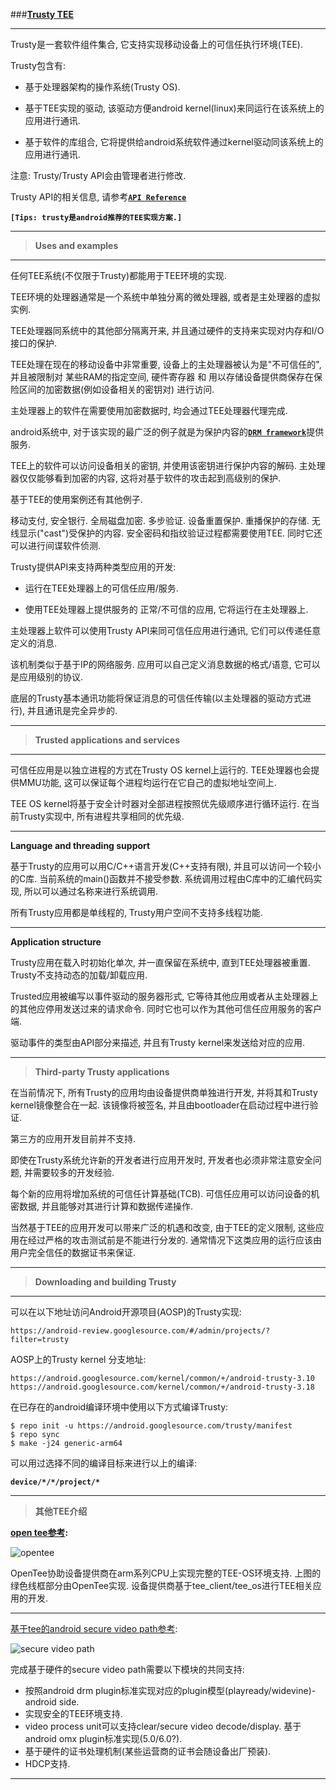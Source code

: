 
###[**Trusty TEE**](http://source.android.com/security/trusty/index.html)

-----
Trusty是一套软件组件集合, 它支持实现移动设备上的可信任执行环境(TEE).

Trusty包含有:

 - 基于处理器架构的操作系统(Trusty OS).

 - 基于TEE实现的驱动, 该驱动方便android kernel(linux)来同运行在该系统上的应用进行通讯.

 - 基于软件的库组合, 它将提供给android系统软件通过kernel驱动同该系统上的应用进行通讯.

注意: Trusty/Trusty API会由管理者进行修改.

Trusty API的相关信息, 请参考[**`API Reference`**](http://source.android.com/security/trusty/trusty-ref.html)

**`[Tips: trusty是android推荐的TEE实现方案.]`**

-----
> **Uses and examples**

-----
任何TEE系统(不仅限于Trusty)都能用于TEE环境的实现.

TEE环境的处理器通常是一个系统中单独分离的微处理器, 或者是主处理器的虚拟实例. 

TEE处理器同系统中的其他部分隔离开来, 并且通过硬件的支持来实现对内存和I/O接口的保护.

TEE处理在现在的移动设备中非常重要, 设备上的主处理器被认为是"不可信任的", 并且被限制对 某些RAM的指定空间, 硬件寄存器 和 用以存储设备提供商保存在保险区间的加密数据(例如设备相关的密钥对) 进行访问. 

主处理器上的软件在需要使用加密数据时, 均会通过TEE处理器代理完成.

android系统中, 对于该实现的最广泛的例子就是为保护内容的[**`DRM framework`**](http://source.android.com/devices/drm.html)提供服务. 

TEE上的软件可以访问设备相关的密钥, 并使用该密钥进行保护内容的解码. 主处理器仅仅能够看到加密的内容, 这将对基于软件的攻击起到高级别的保护.

基于TEE的使用案例还有其他例子. 

移动支付, 安全银行. 全局磁盘加密. 多步验证. 设备重置保护. 重播保护的存储. 无线显示("cast")受保护的内容. 安全密码和指纹验证过程都需要使用TEE. 同时它还可以进行间谍软件侦测.

Trusty提供API来支持两种类型应用的开发:

 - 运行在TEE处理器上的可信任应用/服务.

 - 使用TEE处理器上提供服务的 正常/不可信的应用, 它将运行在主处理器上.

主处理器上软件可以使用Trusty API来同可信任应用进行通讯, 它们可以传递任意定义的消息. 

该机制类似于基于IP的网络服务.  应用可以自己定义消息数据的格式/语意, 它可以是应用级别的协议. 

底层的Trusty基本通讯功能将保证消息的可信任传输(以主处理器的驱动方式进行), 并且通讯是完全异步的.

-----
> **Trusted applications and services**

-----
可信任应用是以独立进程的方式在Trusty OS kernel上运行的. TEE处理器也会提供MMU功能, 这可以保证每个进程均运行在它自己的虚拟地址空间上. 

TEE OS kernel将基于安全计时器对全部进程按照优先级顺序进行循环运行. 在当前Trusty实现中, 所有进程共享相同的优先级.

-----
**Language and threading support**

基于Trusty的应用可以用C/C++语言开发(C++支持有限), 并且可以访问一个较小的C库. 当前系统的main()函数并不接受参数. 系统调用过程由C库中的汇编代码实现, 所以可以通过名称来进行系统调用.

所有Trusty应用都是单线程的, Trusty用户空间不支持多线程功能.

-----
**Application structure**

Trusty应用在载入时初始化单次, 并一直保留在系统中, 直到TEE处理器被重置. Trusty不支持动态的加载/卸载应用.

Trusted应用被编写以事件驱动的服务器形式, 它等待其他应用或者从主处理器上的其他应停用发送过来的请求命令. 同时它也可以作为其他可信任应用服务的客户端. 

驱动事件的类型由API部分来描述, 并且有Trusty kernel来发送给对应的应用.

-----
> **Third-party Trusty applications**

在当前情况下, 所有Trusty的应用均由设备提供商单独进行开发, 并将其和Trusty kernel镜像整合在一起. 该镜像将被签名, 并且由bootloader在启动过程中进行验证. 

第三方的应用开发目前并不支持.

即使在Trusty系统允许新的开发者进行应用开发时, 开发者也必须非常注意安全问题, 并需要较多的开发经验. 

每个新的应用将增加系统的可信任计算基础(TCB). 可信任应用可以访问设备的机密数据, 并且能够对其进行计算和数据传递操作.

当然基于TEE的应用开发可以带来广泛的机遇和改变, 由于TEE的定义限制, 这些应用在经过严格的攻击测试前是不能进行分发的. 通常情况下这类应用的运行应该由用户完全信任的数据证书来保证.

-----
> **Downloading and building Trusty**

-----
可以在以下地址访问Android开源项目(AOSP)的Trusty实现:

    https://android-review.googlesource.com/#/admin/projects/?filter=trusty

AOSP上的Trusty kernel 分支地址:

    https://android.googlesource.com/kernel/common/+/android-trusty-3.10
    https://android.googlesource.com/kernel/common/+/android-trusty-3.18

在已存在的android编译环境中使用以下方式编译Trusty:

    $ repo init -u https://android.googlesource.com/trusty/manifest
    $ repo sync
    $ make -j24 generic-arm64

可以用过选择不同的编译目标来进行以上的编译: 

**`device/*/*/project/*`**

-----
> **其他TEE介绍**

**[open tee参考](http://www.linaro.org/blog/core-dump/op-tee-open-source-security-mass-market/):**

![opentee](http://www.linaro.org/wp-content/uploads/2014/09/op-tee_diagram.png)

OpenTee协助设备提供商在arm系列CPU上实现完整的TEE-OS环境支持. 上图的绿色线框部分由OpenTee实现. 设备提供商基于tee_client/tee_os进行TEE相关应用的开发.

-----
[基于tee的android secure video path参考](http://embedded-computing.com/articles/distributed-using-trusted-execution-environment/):

![secure video path](http://d2lupdnmi5p5au.cloudfront.net/i__src9fe7ccf370bd91e1526c8fb595468df4_paraf0d99c20bd457d46a92c72841873c47.jpeg)

完成基于硬件的secure video path需要以下模块的共同支持:

 - 按照android drm plugin标准实现对应的plugin模型(playready/widevine)-android side.
 - 实现安全的TEE环境支持.
 - video process unit可以支持clear/secure video decode/display. 基于android omx plugin标准实现(5.0/6.0?).
 - 基于硬件的证书处理机制(某些运营商的证书会随设备出厂预装).
 - HDCP支持.

-----